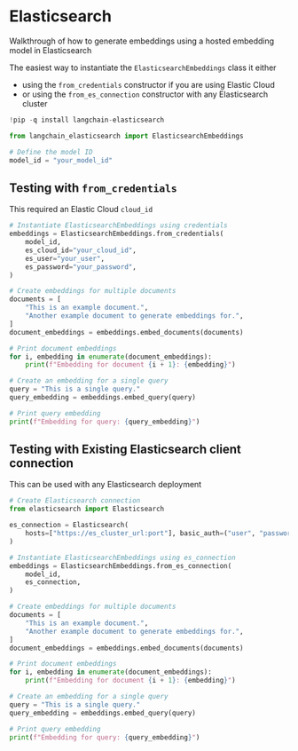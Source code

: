 # Elasticsearch
Walkthrough of how to generate embeddings using a hosted embedding model in Elasticsearch

The easiest way to instantiate the `ElasticsearchEmbeddings` class it either
- using the `from_credentials` constructor if you are using Elastic Cloud
- or using the `from_es_connection` constructor with any Elasticsearch cluster


```python
!pip -q install langchain-elasticsearch
```


```python
from langchain_elasticsearch import ElasticsearchEmbeddings
```


```python
# Define the model ID
model_id = "your_model_id"
```

## Testing with `from_credentials`
This required an Elastic Cloud `cloud_id`


```python
# Instantiate ElasticsearchEmbeddings using credentials
embeddings = ElasticsearchEmbeddings.from_credentials(
    model_id,
    es_cloud_id="your_cloud_id",
    es_user="your_user",
    es_password="your_password",
)
```


```python
# Create embeddings for multiple documents
documents = [
    "This is an example document.",
    "Another example document to generate embeddings for.",
]
document_embeddings = embeddings.embed_documents(documents)
```


```python
# Print document embeddings
for i, embedding in enumerate(document_embeddings):
    print(f"Embedding for document {i + 1}: {embedding}")
```


```python
# Create an embedding for a single query
query = "This is a single query."
query_embedding = embeddings.embed_query(query)
```


```python
# Print query embedding
print(f"Embedding for query: {query_embedding}")
```

## Testing with Existing Elasticsearch client connection
This can be used with any Elasticsearch deployment


```python
# Create Elasticsearch connection
from elasticsearch import Elasticsearch

es_connection = Elasticsearch(
    hosts=["https://es_cluster_url:port"], basic_auth=("user", "password")
)
```


```python
# Instantiate ElasticsearchEmbeddings using es_connection
embeddings = ElasticsearchEmbeddings.from_es_connection(
    model_id,
    es_connection,
)
```


```python
# Create embeddings for multiple documents
documents = [
    "This is an example document.",
    "Another example document to generate embeddings for.",
]
document_embeddings = embeddings.embed_documents(documents)
```


```python
# Print document embeddings
for i, embedding in enumerate(document_embeddings):
    print(f"Embedding for document {i + 1}: {embedding}")
```


```python
# Create an embedding for a single query
query = "This is a single query."
query_embedding = embeddings.embed_query(query)
```


```python
# Print query embedding
print(f"Embedding for query: {query_embedding}")
```
